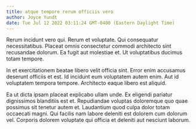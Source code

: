 ```yaml
---
title: atque tempore rerum officiis vero
author: Joyce Yundt
date: Tue Jul 12 2022 03:11:24 GMT-0400 (Eastern Daylight Time)
---
```

Rerum incidunt vero qui. Rerum et voluptate. Qui consequatur necessitatibus. Placeat omnis consectetur commodi architecto sint recusandae dolorum. Ea fugit aut molestiae et. Ut voluptatibus ducimus totam tempore.

 In et exercitationem beatae libero velit officia sint. Error enim accusamus deserunt officiis et est. Id incidunt eum voluptatem autem enim. Aut id voluptatem tempora tempore. Architecto eaque libero est aliquid.

 Ea ut dicta ipsam placeat explicabo ullam unde. Ex eligendi pariatur dignissimos blanditiis est et. Repudiandae voluptas doloremque quo quae possimus sit tenetur autem et. Laudantium quod culpa dolor totam occaecati magni. Qui facilis nam labore deleniti est dolorem cum dolorum vel. Corporis dolorem voluptate qui officia et deleniti aut nesciunt laborum.